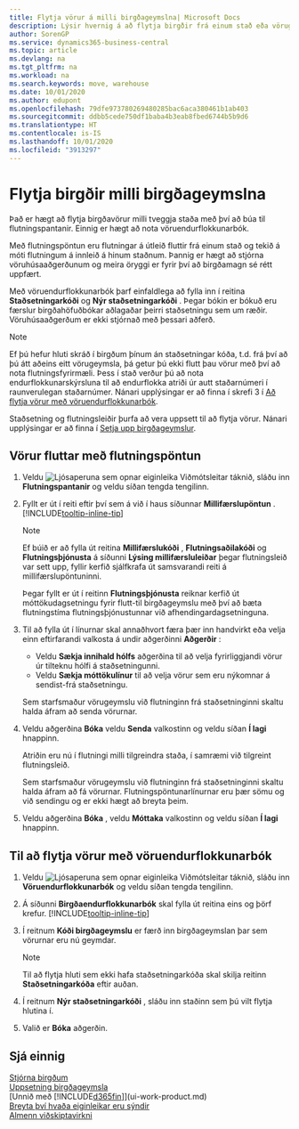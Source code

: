 ```yaml
---
title: Flytja vörur á milli birgðageymslna| Microsoft Docs
description: Lýsir hvernig á að flytja birgðir frá einum stað eða vörugeymslu til annars, annaðhvort með endurflokkunarfærslubók eða með flutningsfyrirmæli.
author: SorenGP
ms.service: dynamics365-business-central
ms.topic: article
ms.devlang: na
ms.tgt_pltfrm: na
ms.workload: na
ms.search.keywords: move, warehouse
ms.date: 10/01/2020
ms.author: edupont
ms.openlocfilehash: 79dfe973780269480285bac6aca380461b1ab403
ms.sourcegitcommit: ddbb5cede750df1baba4b3eab8fbed6744b5b9d6
ms.translationtype: HT
ms.contentlocale: is-IS
ms.lasthandoff: 10/01/2020
ms.locfileid: "3913297"
---
```

# <a name="transfer-inventory-between-locations"></a>Flytja birgðir milli birgðageymslna
Það er hægt að flytja birgðavörur milli tveggja staða með því að búa til flutningspantanir. Einnig er hægt að nota vöruendurflokkunarbók.

Með flutningspöntun eru flutningar á útleið fluttir frá einum stað og tekið á móti flutningum á innleið á hinum staðnum. Þannig er hægt að stjórna vöruhúsaaðgerðunum og meira öryggi er fyrir því að birgðamagn sé rétt uppfært.

Með vöruendurflokkunarbók þarf einfaldlega að fylla inn í reitina **Staðsetningarkóði** og **Nýr staðsetningarkóði** . Þegar bókin er bókuð eru færslur birgðahöfuðbókar aðlagaðar þeirri staðsetningu sem um ræðir. Vöruhúsaaðgerðum er ekki stjórnað með þessari aðferð.

> [!NOTE]  
>   Ef þú hefur hluti skráð í birgðum þínum án staðsetningar kóða, t.d. frá því að þú átt aðeins eitt vörugeymsla, þá getur þú ekki flutt þau vörur með því að nota flutningsfyrirmæli. Þess í stað verður þú að nota endurflokkunarskýrsluna til að endurflokka atriði úr autt staðarnúmeri í raunverulegan staðarnúmer.  Nánari upplýsingar er að finna í skrefi 3 í [Að flytja vörur með vöruendurflokkunarbók](inventory-how-transfer-between-locations.md#to-transfer-items-with-the-item-reclassification-journal).

Staðsetning og flutningsleiðir þurfa að vera uppsett til að flytja vörur. Nánari upplýsingar er að finna í [Setja upp birgðageymslur](inventory-how-setup-locations.md).

## <a name="to-transfer-items-with-a-transfer-order"></a>Vörur fluttar með flutningspöntun
1. Veldu ![Ljósaperuna sem opnar eiginleika Viðmótsleitar](media/ui-search/search_small.png "Segðu mér hvað þú vilt gera") táknið, sláðu inn **Flutningspantanir** og veldu síðan tengda tengilinn.
2. Fyllt er út í reiti eftir því sem á við í haus síðunnar **Millifærslupöntun** . [!INCLUDE[tooltip-inline-tip](includes/tooltip-inline-tip_md.md)]

    > [!NOTE]  
    >   Ef búið er að fylla út reitina **Millifærslukóði** , **Flutningsaðilakóði** og **Flutningsþjónusta** á síðunni **Lýsing millifærsluleiðar** þegar flutningsleið var sett upp, fyllir kerfið sjálfkrafa út samsvarandi reiti á millifærslupöntuninni.

    Þegar fyllt er út í reitinn **Flutningsþjónusta** reiknar kerfið út móttökudagsetningu fyrir flutt-til birgðageymslu með því að bæta flutningstíma flutningsþjónustunnar við afhendingardagsetninguna.

3. Til að fylla út í línurnar skal annaðhvort færa þær inn handvirkt eða velja einn eftirfarandi valkosta á undir aðgerðinni **Aðgerðir** :
    - Veldu **Sækja innihald hólfs** aðgerðina til að velja fyrirliggjandi vörur úr tilteknu hólfi á staðsetningunni.
    - Veldu **Sækja móttökulínur** til að velja vörur sem eru nýkomnar á sendist-frá staðsetningu.   

    Sem starfsmaður vörugeymslu við flutninginn frá staðsetninginni skaltu halda áfram að senda vörurnar.
4. Veldu aðgerðina **Bóka** veldu **Senda** valkostinn og veldu síðan **Í lagi** hnappinn.

    Atriðin eru nú í flutningi milli tilgreindra staða, í samræmi við tilgreint flutningsleið.

    Sem starfsmaður vörugeymslu við flutninginn frá staðsetninginni skaltu halda áfram að fá vörurnar. Flutningspöntunarlínurnar eru þær sömu og við sendingu og er ekki hægt að breyta þeim.
5. Veldu aðgerðina **Bóka** , veldu **Móttaka** valkostinn og veldu síðan **Í lagi** hnappinn.

## <a name="to-transfer-items-with-the-item-reclassification-journal"></a>Til að flytja vörur með vöruendurflokkunarbók
1. Veldu ![Ljósaperuna sem opnar eiginleika Viðmótsleitar](media/ui-search/search_small.png "Segðu mér hvað þú vilt gera") táknið, sláðu inn **Vöruendurflokkunarbók** og veldu síðan tengda tengilinn.
2. Á síðunni **Birgðaendurflokkunarbók** skal fylla út reitina eins og þörf krefur. [!INCLUDE[tooltip-inline-tip](includes/tooltip-inline-tip_md.md)]
3. Í reitnum **Kóði birgðageymslu** er færð inn birgðageymslan þar sem vörurnar eru nú geymdar.

    > [!NOTE]  
    >   Til að flytja hluti sem ekki hafa staðsetningarkóða skal skilja reitinn **Staðsetningarkóða** eftir auðan.
4. Í reitnum **Nýr staðsetningarkóði** , sláðu inn staðinn sem þú vilt flytja hlutina í.
5. Valið er **Bóka** aðgerðin.

## <a name="see-also"></a>Sjá einnig
[Stjórna birgðum](inventory-manage-inventory.md)  
[Uppsetning birgðageymsla](inventory-how-setup-locations.md)  
[Unnið með [!INCLUDE[d365fin](includes/d365fin_md.md)]](ui-work-product.md)  
[Breyta því hvaða eiginleikar eru sýndir](ui-experiences.md)  
[Almenn viðskiptavirkni](ui-across-business-areas.md)

